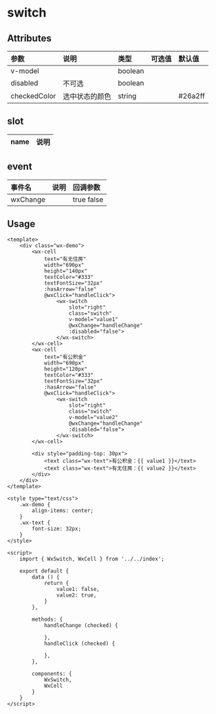 # switch

## Attributes

| 参数 | 说明 | 类型 | 可选值 | 默认值 |
| :--- | :--- | :--- | :--- | :--- |
| v-model |  | boolean |  |  |
| disabled | 不可选 | boolean |  |  |
| checkedColor | 选中状态的颜色 | string |  | \#26a2ff |

## slot

| name | 说明 |
| :--- | :--- |


## event

| 事件名 | 说明 | 回调参数 |
| :--- | :--- | :--- |
| wxChange |  | true false |

## Usage

```
<template>
    <div class="wx-demo">
        <wx-cell 
            text="有无住房"
            width="690px"
            height="140px"
            textColor="#333"
            textFontSize="32px"
            :hasArrow="false"
            @wxClick="handleClick">
                <wx-switch 
                    slot="right"
                    class="switch" 
                    v-model="value1" 
                    @wxChange="handleChange" 
                    :disabled="false">
                </wx-switch>
        </wx-cell>
        <wx-cell 
            text="有公积金"
            width="690px"
            height="120px"
            textColor="#333"
            textFontSize="32px"
            :hasArrow="false"
            @wxClick="handleClick">
                <wx-switch 
                    slot="right"
                    class="switch" 
                    v-model="value2" 
                    @wxChange="handleChange" 
                    :disabled="false">
                </wx-switch>
        </wx-cell>

        <div style="padding-top: 30px">
            <text class="wx-text">有公积金：{{ value1 }}</text>
            <text class="wx-text">有无住房：{{ value2 }}</text>
        </div>
    </div>
</template>

<style type="text/css">
    .wx-demo {
        align-items: center;
    }
    .wx-text {
        font-size: 32px;
    }
</style>

<script>
    import { WxSwitch, WxCell } from '../../index';

    export default {
        data () {
            return {
                value1: false,
                value2: true,
            }
        },

        methods: {
            handleChange (checked) {

            },
            handleClick (checked) {

            },
        },

        components: {
            WxSwitch,
            WxCell
        }
    }
</script>

```



